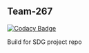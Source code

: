 ## Team-267

[![Codacy Badge](https://api.codacy.com/project/badge/Grade/b13777f5d669412cb02635a66b5de4a8)](https://app.codacy.com/gh/BuildForSDG/farmrail?utm_source=github.com&utm_medium=referral&utm_content=BuildForSDG/farmrail&utm_campaign=Badge_Grade_Dashboard)

Build for SDG project repo
